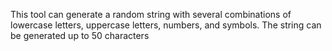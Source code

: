 This tool can generate a random string with several combinations of lowercase letters, uppercase letters, numbers, and symbols. The string can be generated up to 50 characters
